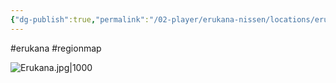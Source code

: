 ```yaml
---
{"dg-publish":true,"permalink":"/02-player/erukana-nissen/locations/erukana-map/"}
---
```


#erukana #regionmap 


![Erukana.jpg|1000](/img/user/02%20Player/Erukana%20(Nissen)/Locations/Erukana.jpg)